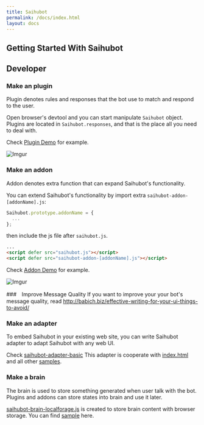 ```yaml
---
title: Saihubot
permalink: /docs/index.html
layout: docs
---
```


## Getting Started With Saihubot

## Developer

### Make an plugin

Plugin denotes rules and responses that the bot use to match and respond to the user.

Open browser's devtool and you can start manipulate `Saihubot` object.
Plugins are located in `Saihubot.responses`, and that is the place all you need to deal with.

Check [Plugin Demo](https://gasolin.github.io/saihubot/samples/plugin) for example.

![Imgur](http://i.imgur.com/mbhTwf6l.png)

### Make an addon

Addon denotes extra function that can expand Saihubot's functionality.

You can extend Saihubot's functionality by import extra `saihubot-addon-[addonName].js`:

```js
Saihubot.prototype.addonName = {
  ...
};
```

then include the js file after `saihubot.js`.

```html
...
<script defer src="saihubot.js"></script>
<script defer src="saihubot-addon-[addonName].js"></script>
```

Check [Addon Demo](https://gasolin.github.io/saihubot/samples/addon) for example.

![Imgur](http://i.imgur.com/qYCES6Ml.png)

###　Improve Message Quality
If you want to improve your your bot's message quality, read http://babich.biz/effective-writing-for-your-ui-things-to-avoid/

### Make an adapter

To embed Saihubot in your existing web site, you can write Saihubot adapter to adapt Saihubot with any web UI.

Check [saihubot-adapter-basic](https://github.com/gasolin/saihubot/tree/gh-pages/adapters/saihubot-adapter-basic.js)
This adapter is cooperate with [index.html](https://github.com/gasolin/saihubot/tree/gh-pages/index.html) and all other [samples](https://github.com/gasolin/saihubot/tree/gh-pages/samples).

### Make a brain

The brain is used to store something generated when user talk with the bot. Plugins and addons can store states into brain and use it later.

[saihubot-brain-localforage.js](https://github.com/gasolin/saihubot/tree/gh-pages/addons/saihubot-brain-localforage.js) is created to store brain content with browser storage.
You can find [sample](http://gasolin.idv.tw/saihubot/samples/brain.html) here.

